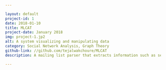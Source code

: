 ```yaml
---

layout: default
project-id: 1
date: 2018-01-10
title: MLCAT
project-date: January 2018
img: project-1.jp2
alt: A system visualizing and manipulating data
category: Social Network Analysis, Graph Theory
github-link: //github.com/tejalwakchoure/MLCAT
description: A mailing list parser that extracts information such as senders and time stamps from an IMAP server-based mailing list and uses this information to construct consversation thread hypergraphs. Time-varying network analyses of these hypergraphs reveal participant behavior and communication patterns which can be used to form predictive models to understand the intricate characteristics of a social network.

---
```

